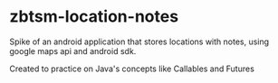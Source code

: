 # zbtsm-location-notes

Spike of an android application that stores locations with notes, using google maps api and android sdk.

Created to practice on Java's concepts like Callables and Futures
